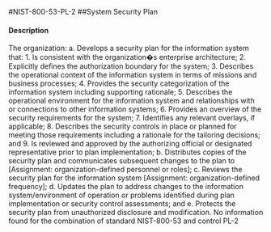 #NIST-800-53-PL-2
##System Security Plan
#### Description
The organization:
  a.  Develops a security plan for the information system that:
    1.  Is consistent with the organization�s enterprise architecture;
    2.  Explicitly defines the authorization boundary for the system;
    3.  Describes the operational context of the information system in terms of missions and business processes;
    4.  Provides the security categorization of the information system including supporting rationale;
    5.  Describes the operational environment for the information system and relationships with or connections to other information systems;
    6.  Provides an overview of the security requirements for the system;
    7.  Identifies any relevant overlays, if applicable;
    8.  Describes the security controls in place or planned for meeting those requirements including a rationale for the tailoring decisions; and
    9.  Is reviewed and approved by the authorizing official or designated representative prior to plan implementation;
  b.  Distributes copies of the security plan and communicates subsequent changes to the plan to [Assignment: organization-defined personnel or roles];
  c.  Reviews the security plan for the information system [Assignment: organization-defined frequency];
  d.  Updates the plan to address changes to the information system/environment of operation or problems identified during plan implementation or security control assessments; and
  e.  Protects the security plan from unauthorized disclosure and modification.
No information found for the combination of standard NIST-800-53 and control PL-2
